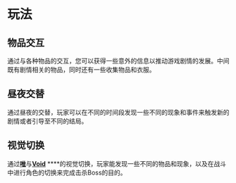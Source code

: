# 玩法

## 物品交互

通过与各种物品的交互，您可以获得一些意外的信息以推动游戏剧情的发展。中间既有剧情相关的物品，同时还有一些收集物品和衣服。

## 昼夜交替

通过昼夜的交替，玩家可以在不同的时间段发现一些不同的现象和事件来触发新的剧情或者引导至不同的结局。

## 视觉切换

通过[**唯**](role.md#role)与[**Void**](role.md#role) ****的视觉切换，玩家能发现一些不同的物品和现象，以及在战斗中进行角色的切换来完成击杀Boss的目的。

